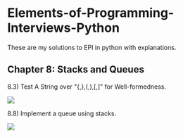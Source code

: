 # Elements-of-Programming-Interviews-Python
These are my solutions to EPI in python with explanations.


## Chapter 8: Stacks and Queues

8.3) Test A String over "{,},(,),[,]" for Well-formedness.

<img src='https://user-images.githubusercontent.com/30766392/87252028-9952e180-c48d-11ea-91be-565037e67d15.png' />


8.8) Implement a queue using stacks.

<img src='https://user-images.githubusercontent.com/30766392/87252032-9c4dd200-c48d-11ea-8dbb-d4cc23201139.png' />
